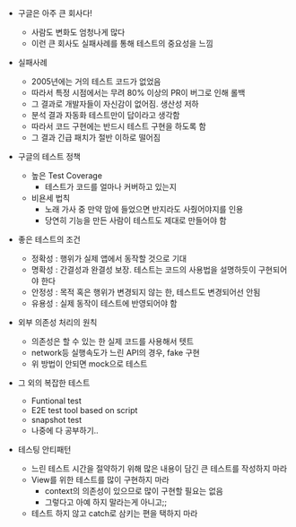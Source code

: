 - 구글은 아주 큰 회사다!
	- 사람도 변화도 엄청나게 많다
	- 이런 큰 회사도 실패사례를 통해 테스트의 중요성을 느낌

- 실패사례
	- 2005년에는 거의 테스트 코드가 없었음
	- 따라서 특정 시점에서는 무려 80% 이상의 PR이 버그로 인해 롤백
	- 그 결과로 개발자들이 자신감이 없어짐. 생산성 저하
	- 분석 결과 자동화 테스트만이 답이라고 생각함
	- 따라서 코드 구현에는 반드시 테스트 구현을 하도록 함
	- 그 결과 긴급 패치가 절반 이하로 떨어짐
	
- 구글의 테스트 정책
	- 높은 Test Coverage
		- 테스트가 코드를 얼마나 커버하고 있는지
	- 비욘세 법칙
		- 노래 가사 중 만약 맘에 들었으면 반지라도 사줬어야지를 인용
		- 당연히 기능을 만든 사람이 테스트도 제대로 만들어야 함

- 좋은 테스트의 조건
	- 정확성 : 행위가 실제 앱에서 동작할 것으로 기대
	- 명확성 : 간결성과 완결성 보장. 테스트는 코드의 사용법을 설명하듯이 구현되어야 한다
	- 안정성 : 목적 혹은 행위가 변경되지 않는 한, 테스트도 변경되어선 안됨
	- 유용성 : 실제 동작이 테스트에 반영되어야 함

- 외부 의존성 처리의 원칙
	- 의존성은 할 수 있는 한 실제 코드를 사용해서 텟트
	- network등 실행속도가 느린 API의 경우, fake 구현
	- 위 방법이 안되면 mock으로 테스트

- 그 외의 복잡한 테스트
	- Funtional test
	- E2E test tool based on script
	- snapshot test
	- 나중에 다 공부하기..

- 테스팅 안티패턴
	- 느린 테스트 시간을 절약하기 위해 많은 내용이 담긴 큰 테스트를 작성하지 마라
	- View를 위한 테스트를 많이 구현하지 마라
		- context의 의존성이 있으므로 많이 구현할 필요는 없음
		- 그렇다고 아예 하지 말라는게 아니고;;
	- 테스트 하지 않고 catch로 삼키는 편을 택하지 마라
